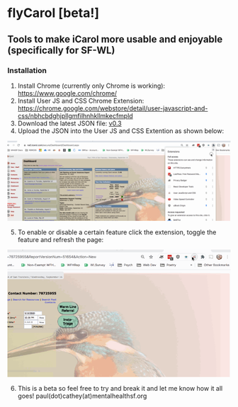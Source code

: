 # flyCarol [beta!]
## Tools to make iCarol more usable and enjoyable (specifically for SF-WL)


### Installation
1. Install Chrome (currently only Chrome is working):
https://www.google.com/chrome/
2. Install User JS and CSS Chrome Extension: https://chrome.google.com/webstore/detail/user-javascript-and-css/nbhcbdghjpllgmfilhnhkllmkecfmpld
3. Download the latest JSON file: <a href="https://raw.githubusercontent.com/mooserson/flyCarol/master/current_version/v0.3user-js-css-v8-200917.json" download>v0.3</a>
4. Upload the JSON into the User JS and CSS Extention as shown below:

![flyCarol JSON install](assets/install_flyCarol_JSON.gif) 

5. To enable or disable a certain feature click the extension, toggle the feature and refresh the page:

![flyCarol Config](assets/config_flyCarol.gif) 


6. This is a beta so feel free to try and break it and let me know how it all goes! paul(dot)cathey(at)mentalhealthsf.org
